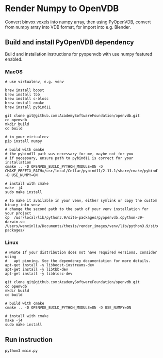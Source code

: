 # Render Numpy to OpenVDB

Convert binvox voxels into numpy array, then using PyOpenVDB, convert from numpy array into VDB format, for import into e.g. Blender.

## Build and install PyOpenVDB dependency

Build and installation instructions for pyopenvdb with use numpy featured enabled.


### MacOS

```
# use virtualenv, e.g. venv

brew install boost
brew install tbb
brew install c-blosc
brew install cmake
brew install pybind11

git clone git@github.com:AcademySoftwareFoundation/openvdb.git
cd openvdb
mkdir build
cd build

# in your virtualenv
pip install numpy

# build with cmake
# the pybind11 path was necessary for me, maybe not for you
# if necessary, ensure path to pybind11 is correct for your installation
cmake .. -D OPENVDB_BUILD_PYTHON_MODULE=ON -D CMAKE_PREFIX_PATH=/usr/local/Cellar/pybind11/2.11.1/share/cmake/pybind11 -D USE_NUMPY=ON

# install with cmake
make -j4
sudo make install

# to make it available in your venv, either symlink or copy the custom binary into venv
# change the second path to the path of your venv installation for your project
cp  /usr/local/lib/python3.9/site-packages/pyopenvdb.cpython-39-darwin.so /Users/wenxinliu/Documents/thesis/render_images/venv/lib/python3.9/site-packages/
```
### Linux

```agsl
# @note If your distribution does not have required versions, consider using
#   apt pinning. See the dependency documentation for more details.
apt-get install -y libboost-iostreams-dev
apt-get install -y libtbb-dev
apt-get install -y libblosc-dev

git clone git@github.com:AcademySoftwareFoundation/openvdb.git
cd openvdb
mkdir build
cd build

# build with cmake
cmake .. -D OPENVDB_BUILD_PYTHON_MODULE=ON -D USE_NUMPY=ON

# install with cmake
make -j4
sudo make install
```
## Run instruction

```agsl
python3 main.py
```
